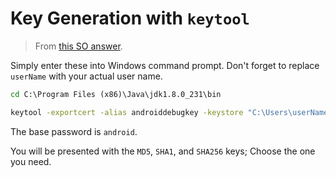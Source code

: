 # Key Generation with `keytool`

> From [this SO answer](https://stackoverflow.com/a/7201252/4756173).

Simply enter these into Windows command prompt. Don't forget to replace `userName` with your actual user name.

```cmd
cd C:\Program Files (x86)\Java\jdk1.8.0_231\bin

keytool -exportcert -alias androiddebugkey -keystore "C:\Users\userName\.android\debug.keystore" -list -v
```

The base password is `android`.

You will be presented with the `MD5`, `SHA1`, and `SHA256` keys; Choose the one you need. 